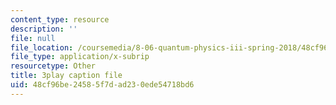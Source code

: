 ```yaml
---
content_type: resource
description: ''
file: null
file_location: /coursemedia/8-06-quantum-physics-iii-spring-2018/48cf96be24585f7dad230ede54718bd6_papfq4sdC3w.vtt
file_type: application/x-subrip
resourcetype: Other
title: 3play caption file
uid: 48cf96be-2458-5f7d-ad23-0ede54718bd6
---
```

